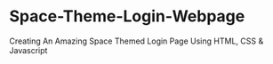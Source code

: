 # Space-Theme-Login-Webpage
 Creating An Amazing Space Themed Login Page Using HTML, CSS & Javascript
